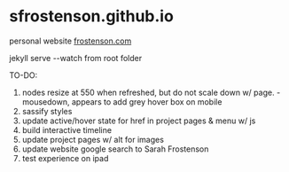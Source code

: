 sfrostenson.github.io
=====================

personal website [frostenson.com](http://frostenson.com/)


jekyll serve --watch from root folder

TO-DO:
1. nodes resize at 550 when refreshed, but do not scale down w/ page.
	-mousedown, appears to add grey hover box on mobile
2. sassify styles
3. update active/hover state for href in project pages & menu w/ js
4. build interactive timeline
5. update project pages w/ alt for images
6. update website google search to Sarah Frostenson
7. test experience on ipad